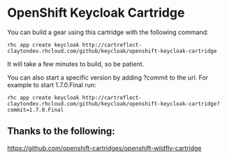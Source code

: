 # OpenShift Keycloak Cartridge

You can build a gear using this cartridge with the following command:

	rhc app create keycloak http://cartreflect-claytondev.rhcloud.com/github/keycloak/openshift-keycloak-cartridge
	
It will take a few minutes to build, so be patient.

You can also start a specific version by adding ?commit<VERSION> to the url. For example to start 1.7.0.Final run:

	rhc app create keycloak http://cartreflect-claytondev.rhcloud.com/github/keycloak/openshift-keycloak-cartridge?commit=1.7.0.Final

## Thanks to the following:

https://github.com/openshift-cartridges/openshift-wildfly-cartridge

